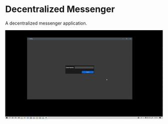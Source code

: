 # Decentralized Messenger
 A decentralized messenger application.

![](https://github.com/AdinAck/Wiki-Images/blob/main/Resume/Decentralized-Messenger.gif?raw=true)
